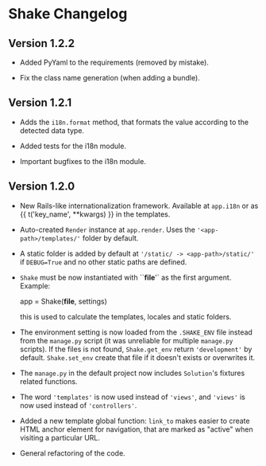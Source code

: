 # Shake Changelog


## Version 1.2.2

- Added PyYaml to the requirements (removed by mistake).

- Fix the class name generation (when adding a bundle).


## Version 1.2.1

- Adds the `i18n.format` method, that formats the value according to the detected data type.

- Added tests for the i18n module.

- Important bugfixes to the i18n module.


## Version 1.2.0

- New Rails-like internationalization framework.  Available at `app.i18n` or as {{ t('key_name', **kwargs) }} in the templates.

- Auto-created `Render` instance at `app.render`.  Uses the `'<app-path>/templates/'` folder by default.

- A static folder is added by default at `'/static/ -> <app-path>/static/'` if `DEBUG=True` and no other static paths are defined.

- `Shake` must be now instantiated with ``__file__'` as the first argument. Example:

    app = Shake(__file__, settings)

  this is used to calculate the templates, locales and static folders.

- The environment setting is now loaded from the `.SHAKE_ENV` file instead from the `manage.py` script (it was unreliable for multiple `manage.py` scripts).  If the files is not found, `Shake.get_env` return `'development'` by default.  `Shake.set_env` create that file if it doesn't exists or overwrites it.

- The `manage.py` in the default project now includes `Solution`'s fixtures related functions.

- The word `'templates'` is now used instead of `'views'`, and `'views'` is now used instead of `'controllers'`.

- Added a new template global function: `link_to` makes easier to create HTML anchor element for navigation, that are marked as "active" when visiting a particular URL.

- General refactoring of the code.

